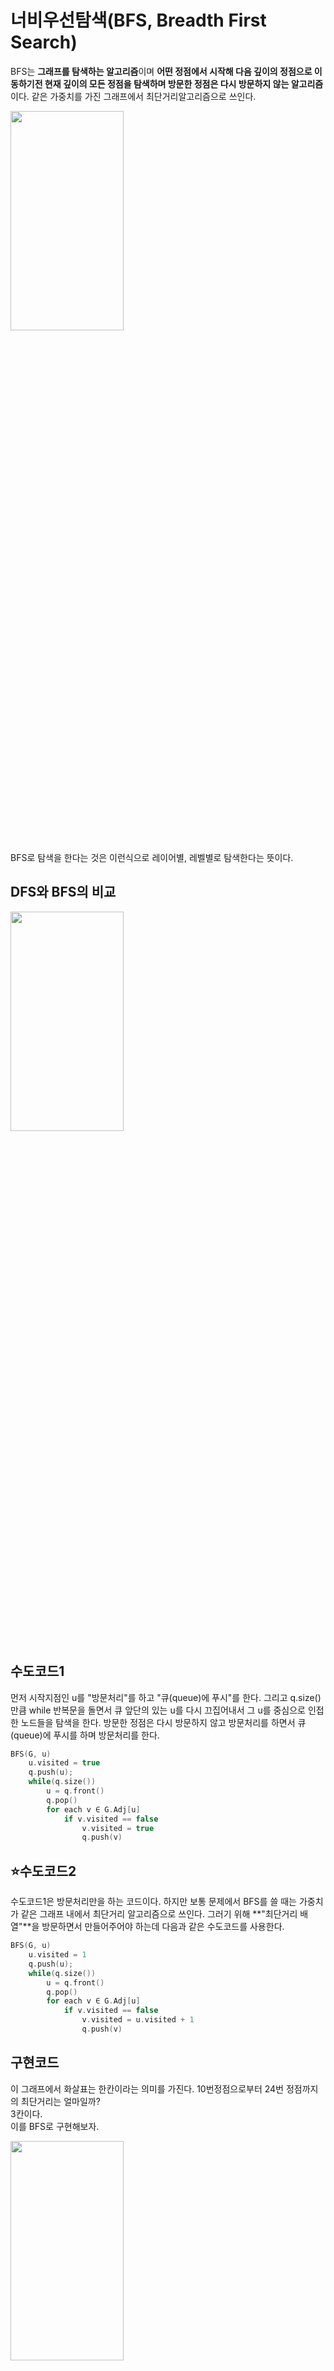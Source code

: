 # 너비우선탐색(BFS, Breadth First Search)

BFS는 **그래프를 탐색하는 알고리즘**이며 **어떤 정점에서 시작해 다음 깊이의 정점으로 이동하기전 현재 깊이의 모든 정점을 탐색하며 방문한 정점은 다시 방문하지 않는 알고리즘**이다. 같은 가중치를 가진 그래프에서 최단거리알고리즘으로 쓰인다. 

<img src="../99_assets/02_10_01.jpeg"  width="60%" height="30%">

BFS로 탐색을 한다는 것은 이런식으로 레이어별, 레벨별로 탐색한다는 뜻이다.

## DFS와 BFS의 비교

<img src="../99_assets/02_10_02.gif"  width="60%" height="30%">


## 수도코드1

먼저 시작지점인 u를 "방문처리"를 하고 "큐(queue)에 푸시"를 한다. 그리고 q.size() 만큼 while 반복문을 돌면서 큐 앞단의 있는 u를 다시 끄집어내서 그 u를 중심으로 인접한 노드들을 탐색을 한다. 방문한 정점은 다시 방문하지 않고 방문처리를 하면서 큐(queue)에 푸시를 하며 방문처리를 한다. 

```c++
BFS(G, u)
    u.visited = true
    q.push(u);
    while(q.size()) 
        u = q.front() 
        q.pop()
        for each v ∈ G.Adj[u]
            if v.visited == false
                v.visited = true
                q.push(v) 
```

## ⭐️수도코드2

수도코드1은 방문처리만을 하는 코드이다. 하지만 보통 문제에서 BFS를 쓸 때는 가중치가 같은 그래프 내에서 최단거리 알고리즘으로 쓰인다. 그러기 위해 **"최단거리 배열"**을 방문하면서 만들어주어야 하는데 다음과 같은 수도코드를 사용한다. 

```c++
BFS(G, u)
    u.visited = 1
    q.push(u);
    while(q.size()) 
        u = q.front() 
        q.pop()
        for each v ∈ G.Adj[u]
            if v.visited == false
                v.visited = u.visited + 1
                q.push(v) 
```

## 구현코드 

이 그래프에서 화살표는 한칸이라는 의미를 가진다. 10번정점으로부터 24번 정점까지의 최단거리는 얼마일까? 
<br>
3칸이다. 
<br>
이를 BFS로 구현해보자. 

<img src="../99_assets/02_10_03.png"  width="60%" height="30%">

```c++
#include<bits/stdc++.h>
using namespace std;     
vector<int> adj[100];
int visited[100]; 
int nodeList[] = {10, 12, 14, 16, 18, 20, 22, 24};
void bfs(int here){
    queue<int> q; 
    visited[here] = 1; 
    q.push(here);
    while(q.size()){
        int here = q.front(); q.pop();
        for(int there : adj[here]){
            if(visited[there]) continue;
            visited[there] = visited[here] + 1;
            q.push(there);
        }
    }
}
int main(){
    adj[10].push_back(12);
    adj[10].push_back(14);
    adj[10].push_back(16);
    
    adj[12].push_back(18);
    adj[12].push_back(20);


    adj[20].push_back(22);
    adj[20].push_back(24);
    bfs(10);
    for(int i : nodeList){
        cout << i << " : " << visited[i] << '\n';
    }
    cout << "10번으로부터 24번까지 최단거리는 : " << visited[24] - 1 << '\n';
    return 0; 
} 
/*
10 : 1
12 : 2
14 : 2
16 : 2
18 : 3
20 : 3
22 : 4
24 : 4
10번으로부터 24번까지 최단거리는 : 3
*/
```
즉, 이런식으로 탐색하게 되며 자동적으로 최단거리가 구해지는 것이다.

<img src="../99_assets/02_10_04.png"  width="60%" height="30%">

### Q. 만약 앞의 그래프의 가중치가 한칸이 아니고 2칸이라면 어떻게 될까?

3 * 2를 하면 된다. 답은 6칸이다.

### Q. 시작지점이 다수라면? 

"시작지점이 다수" 라면 처음 큐에 푸시하는 지점도 다수가 되어야 하며 해당 지점들의 visited를 모두 1로 만들면서 시작해야 한다. 

<img src="../99_assets/02_10_05.png"  width="60%" height="30%">

```c++
void bfs(int here){
    ...
    for(int i = 1; i <=3; i++>){
        visited[here] = 1;
        q.push(here);
    }
}
```

### Q. BFS는 왜 가중치가 같은 그래프내에서만 최단거리 알고리즘으로 쓰이는가? 가중치가 다른 그래프에서는 안되는가?

다음과 같은 그래프가 있다고 하자. 3번에서 4번으로 가는 가중치가 0.5이며 그래프내의 가중치가 서로 다르게 된다. 이 때 1번부터 4번까지 가는 최단거리를 구한다고 했을 때 우리가 지금까지 배운 BFS로는 2밖에 출력이 안되게 된다. 그래서 못쓰는 것이다.

<img src="../99_assets/02_10_06.png"  width="60%" height="30%">

*(참고) 가중치가 다른 그래프 내에서 최단거리 알고리즘은 다익스트라, 벨만포드 등을 써야한다.*
​
## 예시문제

승원이는 당근을 좋아해서 당근마킷에 엔지니어로 취업했다. 당근을 매우좋아하기 때문에 차도 당근차를 샀다. 이 당근차는 한칸 움직일 때마다 당근을 내뿜으면서 간다. 즉, "한칸" 움직일 때 "당근한개"가 소모된다는 것이다. 승원이는 오늘도 아침 9시에 일어나 당근마킷으로 출근하고자 한다. 승원이는 최단거리로 당근마킷으로 향한다고 할 때 당근몇개를 소모해야 당근마킷에 갈 수 있는지 알아보자. 이 때 승원이는 육지로만 갈 수 있으며 바다로는 못간다. 맵의 1은 육지며 0은 바다를 가리킨다. 승원이는 상하좌우로만 갈 수 있다. 

**입력**

맵의 세로길이 N과 가로길이 M 이 주어지고 이어서 N * M의 맵이 주어진다. 그 다음 줄에 승원이의 위치(y, x)와 당근마킷의 위치(y, x)가 주어진다. 이 때 승원이의 시작위치(y, x)에서 "당근한개"가 이미 소모된 상태로 본다.

**출력**

당근을 몇개 소모해야 하는지 출력하라.

**범위**

1 <= N <= 100
1 <= M <= 100 

**예제입력**

```
5 5
0 0
4 4
1 0 1 0 1
1 1 1 0 1
0 0 1 1 1
0 0 1 1 1
0 0 1 1 1
```

**예제출력**

```
9
```

**정답**
```c++
#include <bits/stdc++.h>
using namespace std;

int n, m, sy, sx, ty, tx;
const int dy[] = {-1, 0, 1, 0};
const int dx[] = {0, 1, 0, -1};
int a[104][104], visited[104][104];

void dfs(int y, int x){
    queue<pair<int, int>> q;
    visited[y][x] = 1;
    q.push({y, x});

    while(q.size()){
        tie(y, x) = q.front(); 
        q.pop();
        for(int i = 0; i < 4; i++){
            int ny = y + dy[i];
            int nx = x + dx[i];
            if(ny < 0 || ny >= n || nx < 0 || nx >= m) continue;
            if(!a[ny][nx] || visited[ny][nx]) continue;
            visited[ny][nx] = visited[y][x] + 1;
            q.push({ny, nx});
        }
    }
}

int main(){

    cin >> n >> m;
    cin >> sy >> sx;
    cin >> ty >> tx;

    for(int i = 0; i < n; i++){
        for(int j = 0; j < m; j++){
            cin >> a[i][j];
        }
    }

    dfs(sy, sx);

    cout << visited[ty][tx];

}
```

*(tip) `visited[..] = 1;` 꼭 걸고 시작하기*
